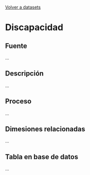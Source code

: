 [Volver a datasets](../datasets.md)

# Discapacidad

## Fuente
...

## Descripción
...

## Proceso
...

## Dimesiones relacionadas
...

## Tabla en base de datos
...


